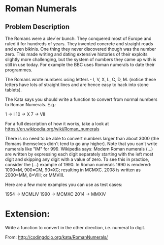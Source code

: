 # Roman Numerals

## Problem Description

The Romans were a clev`er bunch. They conquered most of Europe and ruled it for
hundreds of years. They invented concrete and straight roads and even bikinis.
One thing they never discovered though was the number zero. This made writing
and dating extensive histories of their exploits slightly more challenging, but
the system of numbers they came up with is still in use today. For example the
BBC uses Roman numerals to date their programmes.

The Romans wrote numbers using letters - I, V, X, L, C, D, M. (notice these
letters have lots of straight lines and are hence easy to hack into stone
tablets).

The Kata says you should write a function to convert from normal numbers to
Roman Numerals. E.g.:

   1  -> I
   10 -> X
   7  -> VII

For a full description of how it works, take a look at
https://en.wikipedia.org/wiki/Roman_numerals

There is no need to be able to convert numbers larger than about 3000 (the
Romans themselves didn't tend to go any higher). Note that you can't write
numerals like "IM" for 999. Wikipedia says: Modern Roman numerals (…) are
written by expressing each digit separately starting with the left most digit
and skipping any digit with a value of zero. To see this in practice, consider
the (…) example of 1990. In Roman numerals 1990 is rendered: 1000=M, 900=CM,
90=XC; resulting in MCMXC. 2008 is written as 2000=MM, 8=VIII; or MMVIII.

Here are a few more examples you can use as test cases:

1954 -> MCMLIV
1990 -> MCMXC
2014 -> MMXIV

# Extension:

Write a function to convert in the other direction, i.e. numeral to digit.

From: http://codingdojo.org/kata/RomanNumerals/
